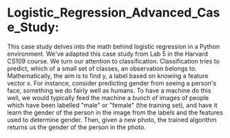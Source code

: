 # Logistic_Regression_Advanced_Case_Study: 
This case study delves into the math behind logistic regression in a Python environment. We've adapted this case study from Lab 5 in the Harvard CS109 course. We turn our attention to classification. Classification tries to predict, which of a small set of classes, an observation belongs to. Mathematically, the aim is to find  y, a label based on knowing a feature vector  x. For instance, consider predicting gender from seeing a person's face, something we do fairly well as humans. To have a machine do this well, we would typically feed the machine a bunch of images of people which have been labelled "male" or "female" (the training set), and have it learn the gender of the person in the image from the labels and the features used to determine gender. Then, given a new photo, the trained algorithm returns us the gender of the person in the photo.
